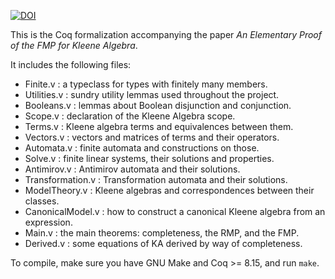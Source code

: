 [![DOI](https://zenodo.org/badge/DOI/10.5281/zenodo.13293233.svg)](https://doi.org/10.5281/zenodo.13293233)

This is the Coq formalization accompanying the paper _An Elementary Proof of the FMP for Kleene Algebra_.

It includes the following files:
* Finite.v          : a typeclass for types with finitely many members.
* Utilities.v       : sundry utility lemmas used throughout the project.
* Booleans.v        : lemmas about Boolean disjunction and conjunction.
* Scope.v           : declaration of the Kleene Algebra scope.
* Terms.v           : Kleene algebra terms and equivalences between them.
* Vectors.v         : vectors and matrices of terms and their operators.
* Automata.v        : finite automata and constructions on those.
* Solve.v           : finite linear systems, their solutions and properties.
* Antimirov.v       : Antimirov automata and their solutions.
* Transformation.v  : Transformation automata and their solutions.
* ModelTheory.v     : Kleene algebras and correspondences between their classes.
* CanonicalModel.v  : how to construct a canonical Kleene algebra from an expression.
* Main.v            : the main theorems: completeness, the RMP, and the FMP.
* Derived.v         : some equations of KA derived by way of completeness.

To compile, make sure you have GNU Make and Coq >= 8.15, and run `make`.
